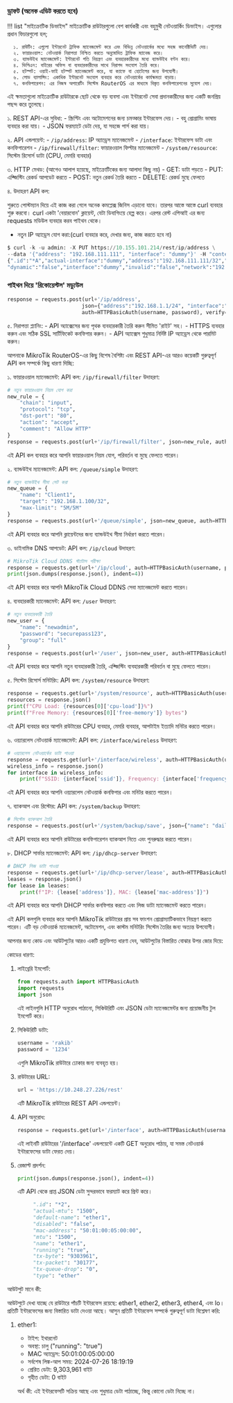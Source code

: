 ### ড্রাফট (অনেক এডিট করতে হবে)

!!! list "মাইক্রোটিক ডিভাইস"
   মাইক্রোটিক রাউটারগুলো বেশ কার্যকরী এবং বহুমুখী নেটওয়ার্কিং ডিভাইস। এগুলোর প্রধান ফিচারগুলো হল;

      ১. রাউটিং: এগুলো ইন্টারনেট ট্রাফিক ম্যানেজমেন্ট করে এবং বিভিন্ন নেটওয়ার্কের মধ্যে সহজ কানেক্টিভিটি দেয়।
      ২. ফায়ারওয়াল: নেটওয়ার্ক নিরাপত্তা নিশ্চিত করতে অনুমোদিত ট্রাফিক ম্যানেজ করে।
      ৩. ব্যান্ডউইথ ম্যানেজমেন্ট: ইন্টারনেট গতি নিয়ন্ত্রণ এবং ব্যবহারকারীদের মধ্যে ব্যান্ডউইথ বণ্টন করে।
      ৪. ভিপিএন: বাইরের অফিস বা ব্যবহারকারীদের সাথে নিরাপদ সংযোগ তৈরি করে।
      ৫. হটস্পট: ওয়াই-ফাই হটস্পট ম্যানেজমেন্ট করে, যা ক্যাফে বা হোটেলের জন্য উপযোগী।
      ৬. লোড ব্যালান্সিং: একাধিক ইন্টারনেট সংযোগ ব্যবহার করে নেটওয়ার্কের কার্যক্ষমতা বাড়ায়।
      ৭. কনফিগারেশন: এর নিজস্ব অপারেটিং সিস্টেম RouterOS এর মাধ্যমে বিস্তৃত কনফিগারেশনের সুযোগ দেয়।
      
   এই ক্ষমতাগুলো মাইক্রোটিক রাউটারকে ছোট থেকে বড় ব্যবসা এবং ইন্টারনেট সেবা প্রদানকারীদের জন্য একটি জনপ্রিয় পছন্দ করে তুলেছে।

১. REST API-এর সুবিধা:
      - স্ক্রিপ্টিং এবং অটোমেশনের জন্য চমত্কার ইন্টারফেস দেয়।
      - বহু প্রোগ্রামিং ভাষায় ব্যবহার করা যায়।
      - JSON ফরম্যাটে ডেটা দেয়, যা সহজে পার্স করা যায়।

২. API এন্ডপয়েন্ট:
      - `/ip/address`: IP অ্যাড্রেস ম্যানেজমেন্ট
      - `/interface`: ইন্টারফেস ডাটা এবং কনফিগারেশন
      - `/ip/firewall/filter`: ফায়ারওয়াল ফিল্টার ম্যানেজমেন্ট
      - `/system/resource`: সিস্টেম রিসোর্স ডাটা (CPU, মেমরি ব্যবহার)

৩. HTTP মেথড: (আগেও আলাপ হয়েছে, মাইক্রোটিকের জন্য আলাদা কিছু নয়)
      - GET: ডাটা পড়তে
      - PUT: এক্জিস্টিং রেকর্ড আপডেট করতে
      - POST: নতুন রেকর্ড তৈরি করতে
      - DELETE: রেকর্ড মুছে ফেলতে

৪. উদাহরণ API কল:

শুরুতে পোস্টম্যান দিয়ে এই কাজ করা গেলে অনেক কমপ্লেক্স জিনিস এড়ানো যাবে। তারপর আস্তে আস্তে curl ব্যবহার শুরু করবো। curl একটা 'বেয়ারবোন' ক্লায়েন্ট, যেটা ডিবাগিংয়ে হেল্প করে। এরপর রেস্ট এপিআই এর জন্য requests মডিউল ব্যবহার করব পাইথন থেকে।

   - নতুন IP অ্যাড্রেস যোগ করা:(curl ব্যবহার করে, দেখার জন্য, কাজ করতে হবে না)
  
```python
$ curl -k -u admin: -X PUT https://10.155.101.214/rest/ip/address \
--data '{"address": "192.168.111.111", "interface": "dummy"}' -H "content-type: application/json"
{".id":"*A","actual-interface":"dummy","address":"192.168.111.111/32","disabled":"false",
"dynamic":"false","interface":"dummy","invalid":"false","network":"192.168.111.111"}
```

### পাইথন দিয়ে 'রিকোয়েস্টস' মড্যুউল     
```python
response = requests.post(url+'/ip/address', 
                        json={"address":"192.168.1.1/24", "interface":"ether1"},
                        auth=HTTPBasicAuth(username, password), verify=False)
```

৫. নিরাপত্তা প্ল্যানিং:
      - API অ্যাক্সেসের জন্য পৃথক ব্যবহারকারী তৈরি করুন সীমিত 'রাইট' সহ।
      - HTTPS ব্যবহার করুন এবং সঠিক SSL সার্টিফিকেট কনফিগার করুন।
      - API অ্যাক্সেস শুধুমাত্র নির্দিষ্ট IP অ্যাড্রেস থেকে পারমিট করুন।

আপনাকে MikroTik RouterOS-এর কিছু বিশেষ বৈশিষ্ট্য এবং REST API-এর আরও কয়েকটি গুরুত্বপূর্ণ API কল সম্পর্কে কিছু ধারণা দিচ্ছি:

১. ফায়ারওয়াল ম্যানেজমেন্ট:
   API কল: `/ip/firewall/filter`
   উদাহরণ:
   ```python
   # নতুন ফায়ারওয়াল নিয়ম যোগ করা
   new_rule = {
       "chain": "input",
       "protocol": "tcp",
       "dst-port": "80",
       "action": "accept",
       "comment": "Allow HTTP"
   }
   response = requests.post(url+'/ip/firewall/filter', json=new_rule, auth=HTTPBasicAuth(username, password), verify=False)
   ```
   এই API কল ব্যবহার করে আপনি ফায়ারওয়াল নিয়ম যোগ, পরিবর্তন বা মুছে ফেলতে পারেন।

২. ব্যান্ডউইথ ম্যানেজমেন্ট:
   API কল: `/queue/simple`
   উদাহরণ:
   ```python
   # নতুন ব্যান্ডউইথ সীমা সেট করা
   new_queue = {
       "name": "Client1",
       "target": "192.168.1.100/32",
       "max-limit": "5M/5M"
   }
   response = requests.post(url+'/queue/simple', json=new_queue, auth=HTTPBasicAuth(username, password), verify=False)
   ```
   এই API ব্যবহার করে আপনি ক্লায়েন্টদের জন্য ব্যান্ডউইথ সীমা নির্ধারণ করতে পারেন।

৩. ডাইনামিক DNS আপডেট:
   API কল: `/ip/cloud`
   উদাহরণ:
   ```python
   # MikroTik Cloud DDNS স্ট্যাটাস পরীক্ষা
   response = requests.get(url+'/ip/cloud', auth=HTTPBasicAuth(username, password), verify=False)
   print(json.dumps(response.json(), indent=4))
   ```
   এই API ব্যবহার করে আপনি MikroTik Cloud DDNS সেবা ম্যানেজমেন্ট করতে পারেন।

৪. ব্যবহারকারী ম্যানেজমেন্ট:
   API কল: `/user`
   উদাহরণ:
   ```python
   # নতুন ব্যবহারকারী তৈরি
   new_user = {
       "name": "newadmin",
       "password": "securepass123",
       "group": "full"
   }
   response = requests.post(url+'/user', json=new_user, auth=HTTPBasicAuth(username, password), verify=False)
   ```
   এই API ব্যবহার করে আপনি নতুন ব্যবহারকারী তৈরি, এক্জিস্টিং ব্যবহারকারী পরিবর্তন বা মুছে ফেলতে পারেন।

৫. সিস্টেম রিসোর্স মনিটরিং:
   API কল: `/system/resource`
   উদাহরণ:
   ```python
   response = requests.get(url+'/system/resource', auth=HTTPBasicAuth(username, password), verify=False)
   resources = response.json()
   print(f"CPU Load: {resources[0]['cpu-load']}%")
   print(f"Free Memory: {resources[0]['free-memory']} bytes")
   ```
   এই API ব্যবহার করে আপনি রাউটারের CPU ব্যবহার, মেমরি ব্যবহার, আপটাইম ইত্যাদি মনিটর করতে পারেন।

৬. ওয়্যারলেস নেটওয়ার্ক ম্যানেজমেন্ট:
   API কল: `/interface/wireless`
   উদাহরণ:
   ```python
   # ওয়্যারলেস নেটওয়ার্কের ডাটা পাওয়া
   response = requests.get(url+'/interface/wireless', auth=HTTPBasicAuth(username, password), verify=False)
   wireless_info = response.json()
   for interface in wireless_info:
       print(f"SSID: {interface['ssid']}, Frequency: {interface['frequency']}")
   ```
   এই API ব্যবহার করে আপনি ওয়্যারলেস নেটওয়ার্ক কনফিগার এবং মনিটর করতে পারেন।

৭. ব্যাকআপ এবং রিস্টোর:
   API কল: `/system/backup`
   উদাহরণ:
   ```python
   # সিস্টেম ব্যাকআপ তৈরি
   response = requests.post(url+'/system/backup/save', json={"name": "daily_backup"}, auth=HTTPBasicAuth(username, password), verify=False)
   ```
   এই API ব্যবহার করে আপনি রাউটারের কনফিগারেশন ব্যাকআপ নিতে এবং পুনরুদ্ধার করতে পারেন।

৮. DHCP সার্ভার ম্যানেজমেন্ট:
   API কল: `/ip/dhcp-server`
   উদাহরণ:
   ```python
   # DHCP লিজ ডাটা পাওয়া
   response = requests.get(url+'/ip/dhcp-server/lease', auth=HTTPBasicAuth(username, password), verify=False)
   leases = response.json()
   for lease in leases:
       print(f"IP: {lease['address']}, MAC: {lease['mac-address']}")
   ```
   এই API ব্যবহার করে আপনি DHCP সার্ভার কনফিগার করতে এবং লিজ ডাটা ম্যানেজমেন্ট করতে পারেন।

এই API কলগুলি ব্যবহার করে আপনি MikroTik রাউটারের প্রায় সব ফাংশন প্রোগ্রাম্যাটিকভাবে নিয়ন্ত্রণ করতে পারেন। এটি বড় নেটওয়ার্ক ম্যানেজমেন্ট, অটোমেশন, এবং কাস্টম মনিটরিং সিস্টেম তৈরির জন্য অত্যন্ত উপযোগী।

আপনার জন্য কোড এবং আউটপুটের আরও একটি প্রযুক্তিগত ধারণা দেব, আউটপুটের বিস্তারিত বোঝার উপর জোর দিয়ে:

কোডের ধারণা:

1. লাইব্রেরি ইমপোর্ট:
   ```python
   from requests.auth import HTTPBasicAuth
   import requests
   import json
   ```
   এই লাইনগুলি HTTP অনুরোধ পাঠানো, সিকিউরিটি এবং JSON ডেটা ম্যানেজমেন্টর জন্য প্রয়োজনীয় টুল ইমপোর্ট করে।

2. সিকিউরিটি ডাটা:
   ```python
   username = 'rakib'
   password = '1234'
   ```
   এগুলি MikroTik রাউটারে ঢোকার জন্য ব্যবহৃত হয়।

3. রাউটারের URL:
   ```python
   url = 'https://10.248.27.226/rest'
   ```
   এটি MikroTik রাউটারের REST API এন্ডপয়েন্ট।

4. API অনুরোধ:
   ```python
   response = requests.get(url+'/interface', auth=HTTPBasicAuth(username, password), verify=False)
   ```
   এই লাইনটি রাউটারের '/interface' এন্ডপয়েন্টে একটি GET অনুরোধ পাঠায়, যা সমস্ত নেটওয়ার্ক ইন্টারফেসের ডাটা ফেরত দেয়।

5. রেজাল্ট প্রদর্শন:
   ```python
   print(json.dumps(response.json(), indent=4))
   ```
   এটি API থেকে প্রাপ্ত JSON ডেটা সুন্দরভাবে ফরম্যাট করে প্রিন্ট করে।

   ```python
        ".id": "*2",
        "actual-mtu": "1500",
        "default-name": "ether1",
        "disabled": "false",
        "mac-address": "50:01:00:05:00:00",
        "mtu": "1500",
        "name": "ether1",
        "running": "true",
        "tx-byte": "9303961",
        "tx-packet": "30177",
        "tx-queue-drop": "0",
        "type": "ether"
   ```

আউটপুট মানে কী:

আউটপুটে দেখা যাচ্ছে যে রাউটারে পাঁচটি ইন্টারফেস রয়েছে: ether1, ether2, ether3, ether4, এবং lo। প্রতিটি ইন্টারফেসের জন্য বিস্তারিত ডাটা দেওয়া আছে। আসুন প্রতিটি ইন্টারফেস সম্পর্কে গুরুত্বপূর্ণ ডাটা বিশ্লেষণ করি:

1. ether1:
   - টাইপ: ইথারনেট
   - অবস্থা: চালু ("running": "true")
   - MAC অ্যাড্রেস: 50:01:00:05:00:00
   - সর্বশেষ লিঙ্ক-আপ সময়: 2024-07-26 18:19:19
   - প্রেরিত ডেটা: 9,303,961 বাইট
   - গৃহীত ডেটা: 0 বাইট

   অর্থ কী: এই ইন্টারফেসটি সক্রিয় আছে এবং শুধুমাত্র ডেটা পাঠাচ্ছে, কিন্তু কোনো ডেটা নিচ্ছে না।


